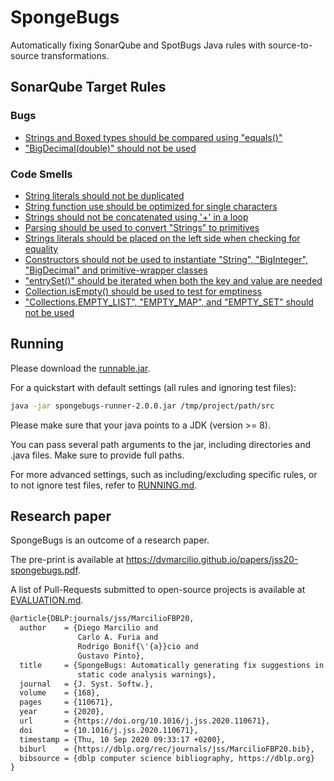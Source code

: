 # SpongeBugs

Automatically fixing SonarQube and SpotBugs Java rules with source-to-source transformations.

## SonarQube Target Rules

### Bugs

- [Strings and Boxed types should be compared using "equals()"](https://rules.sonarsource.com/java/type/Bug/RSPEC-4973)
- ["BigDecimal(double)" should not be used](https://rules.sonarsource.com/java/type/Bug/RSPEC-2111)

### Code Smells

- [String literals should not be duplicated](https://rules.sonarsource.com/java/type/Code%20Smell/RSPEC-1192)
- [String function use should be optimized for single characters](https://rules.sonarsource.com/java/type/Code%20Smell/RSPEC-3027)
- [Strings should not be concatenated using '+' in a loop](https://rules.sonarsource.com/java/type/Code%20Smell/RSPEC-1643)
- [Parsing should be used to convert "Strings" to primitives](https://rules.sonarsource.com/java/type/Code%20Smell/RSPEC-2130)
- [Strings literals should be placed on the left side when checking for equality](https://rules.sonarsource.com/java/type/Code%20Smell/RSPEC-1132)
- [Constructors should not be used to instantiate "String", "BigInteger", "BigDecimal" and primitive-wrapper classes](https://rules.sonarsource.com/java/type/Code%20Smell/RSPEC-2129)
- ["entrySet()" should be iterated when both the key and value are needed](https://rules.sonarsource.com/java/type/Code%20Smell/RSPEC-2864)
- [Collection.isEmpty() should be used to test for emptiness](https://rules.sonarsource.com/java/type/Code%20Smell/RSPEC-1155)
- ["Collections.EMPTY_LIST", "EMPTY_MAP", and "EMPTY_SET" should not be used](https://rules.sonarsource.com/java/type/Code%20Smell/RSPEC-1596)

## Running

Please download the [runnable.jar](https://github.com/dvmarcilio/SpongeBugs/releases/download/2.0.0-final/spongebugs-runner-2.0.0.jar).

For a quickstart with default settings (all rules and ignoring test files):

```bash
java -jar spongebugs-runner-2.0.0.jar /tmp/project/path/src
```

Please make sure that your java points to a JDK (version >= 8).

You can pass several path arguments to the jar, including directories and .java files. Make sure to provide full paths.

For more advanced settings, such as including/excluding specific rules, or to not ignore test files, refer to [RUNNING.md](RUNNING.md).

## Research paper

SpongeBugs is an outcome of a research paper.

The pre-print is available at <https://dvmarcilio.github.io/papers/jss20-spongebugs.pdf>.

A list of Pull-Requests submitted to open-source projects is available at [EVALUATION.md](EVALUATION.md).

```latex
@article{DBLP:journals/jss/MarcilioFBP20,
  author    = {Diego Marcilio and
               Carlo A. Furia and
               Rodrigo Bonif{\'{a}}cio and
               Gustavo Pinto},
  title     = {SpongeBugs: Automatically generating fix suggestions in response to
               static code analysis warnings},
  journal   = {J. Syst. Softw.},
  volume    = {168},
  pages     = {110671},
  year      = {2020},
  url       = {https://doi.org/10.1016/j.jss.2020.110671},
  doi       = {10.1016/j.jss.2020.110671},
  timestamp = {Thu, 10 Sep 2020 09:33:17 +0200},
  biburl    = {https://dblp.org/rec/journals/jss/MarcilioFBP20.bib},
  bibsource = {dblp computer science bibliography, https://dblp.org}
}
```
